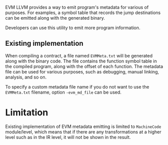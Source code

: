 EVM LLVM provides a way to emit program's metadata for various of purposes. For examples, a symbol table that records
the jump destinations can be emitted along with the generated binary.

Developers can use this utility to emit more program information.

## Existing implementation

When compiling a contract, a file named `EVMMeta.txt` will be generated along with the binary code. The file contains
the function symbol table in the compiled program, along with the offset of each function. The metadata file can be used
for various purposes, such as debugging, manual linking, analysis, and so on.

To specify a custom metadata file name if you do not want to use the `EVMMeta.txt` filename, option `-evm_md_file` can
be used.

# Limitation

Existing implementation of EVM metadata emitting is limited to `MachineCode` module/level, which means that if there are
any transformations at a higher level such as in the IR level, it will not be shown in the result.



 